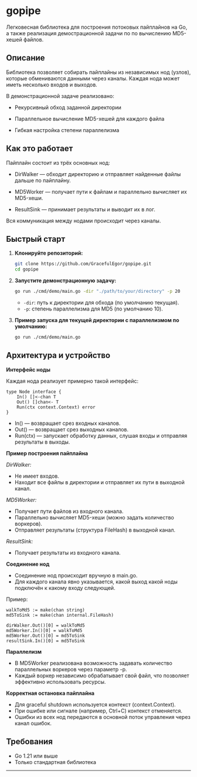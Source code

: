 # gopipe

Легковесная библиотека для построения потоковых пайплайнов на Go, а также реализация демострационной задачи по по вычислению MD5-хешей файлов.


## Описание

Библиотека позволяет собирать пайплайны из независимых нод (узлов), которые обмениваются данными через каналы.
Каждая нода может иметь несколько входов и выходов.

В демонстрационной задаче реализовано:

 - Рекурсивный обход заданной директории

 - Параллельное вычисление MD5-хешей для каждого файла

 - Гибкая настройка степени параллелизма

## Как это работает

Пайплайн состоит из трёх основных нод:

 - DirWalker — обходит директорию и отправляет найденные файлы дальше по пайплайну.

 - MD5Worker — получает пути к файлам и параллельно вычисляет их MD5-хеши.

 - ResultSink — принимает результаты и выводит их в лог.

Вся коммуникация между нодами происходит через каналы.



## Быстрый старт

1.  **Клонируйте репозиторий:**

    ```bash
    git clone https://github.com/GracefulEgor/gopipe.git
    cd gopipe
    ```

2.  **Запустите демонстрационную задачу:**

    ```bash
    go run ./cmd/demo/main.go -dir "./path/to/your/directory" -p 20
    ```

      * `-dir`: путь к директории для обхода (по умолчанию текущая).
      * `-p`: степень параллелизма для MD5 (по умолчанию 10).

 3. **Пример запуска для текущей директории с параллелизмом по умолчанию:**

    ```bash
    go run ./cmd/demo/main.go
    ```

## Архитектура и устройство

**Интерфейс ноды**

Каждая нода реализует примерно такой интерфейс:

```golang
type Node interface {
    In() []<-chan T
    Out() []chan<- T
    Run(ctx context.Context) error
}
```
 - In() — возвращает срез входных каналов.
 - Out() — возвращает срез выходных каналов.
 - Run(ctx) — запускает обработку данных, слушая входы и отправляя результаты в выходы.

**Пример построения пайплайна**

*DirWalker:*
 - Не имеет входов.
 - Находит все файлы в директории и отправляет их пути в выходной канал.

*MD5Worker:*
 - Получает пути файлов из входного канала.
 - Параллельно вычисляет MD5-хеши (можно задать количество воркеров).
 - Отправляет результаты (структура FileHash) в выходной канал.

*ResultSink:*
 - Получает результаты из входного канала.

**Соединение нод**

- Соединение нод происходит вручную в main.go.
- Для каждого канала явно указывается, какой выход какой ноды подключён к какому входу следующей.

Пример:
```golang
walkToMd5 := make(chan string)
md5ToSink := make(chan internal.FileHash)

dirWalker.Out()[0] = walkToMd5
md5Worker.In()[0] = walkToMd5
md5Worker.Out()[0] = md5ToSink
resultSink.In()[0] = md5ToSink
```

**Параллелизм**

- В MD5Worker реализована возможность задавать количество параллельных воркеров через параметр -p.
- Каждый воркер независимо обрабатывает свой файл, что позволяет эффективно использовать ресурсы.

**Корректная остановка пайплайна**

- Для graceful shutdown используется контекст (context.Context).
- При ошибке или сигнале (например, Ctrl+C) контекст отменяется.
- Ошибки из всех нод передаются в основной поток управления через канал ошибок.

## Требования

- Go 1.21 или выше
- Только стандартная библиотека

-----
